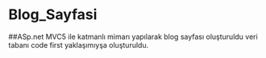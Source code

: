 # Blog_Sayfasi

##ASp.net MVC5 ile katmanlı mimarı yapılarak blog sayfası oluşturuldu veri tabanı code first yaklaşımıyşa oluşturuldu.
